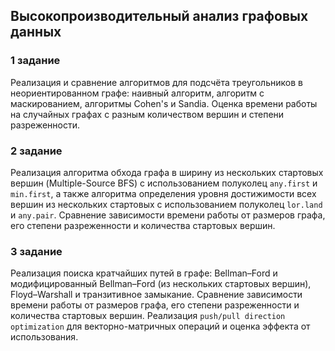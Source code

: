 ## Высокопроизводительный анализ графовых данных

### 1 задание
Реализация и сравнение алгоритмов для подсчёта треугольников в неориентированном графе: наивный алгоритм, алгоритм с маскированием, алгоритмы Сohen's и Sandia. Оценка времени работы на случайных графах с разным количеством вершин и степени разреженности.

### 2 задание
Реализация алгоритма обхода графа в ширину из нескольких стартовых вершин (Multiple-Source BFS) с использованием полуколец ```any.first``` и ```min.first```, а также алгоритма определения уровня достижимости всех вершин из нескольких стартовых с использованием полуколец ```lor.land``` и ```any.pair```. Сравнение зависимости времени работы от размеров графа, его степени разреженности и количества стартовых вершин.

### 3 задание
Реализация поиска кратчайших путей в графе: Bellman–Ford и модифицированный Bellman–Ford (из нескольких стартовых вершин), Floyd–Warshall и транзитивное замыкание. Сравнение зависимости времени работы от размеров графа, его степени разреженности и количества стартовых вершин. Реализация ```push/pull direction optimization``` для векторно-матричных операций и оценка эффекта от использования.
